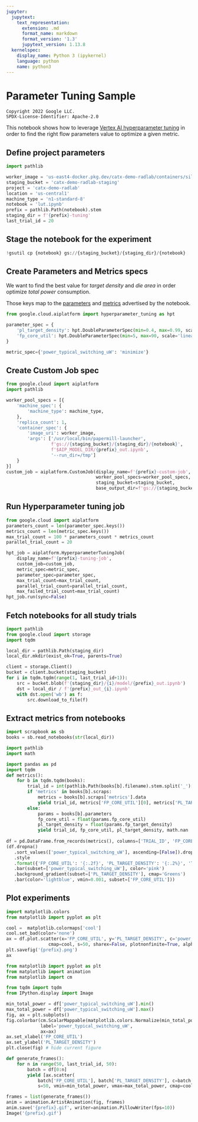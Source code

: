 ```yaml
---
jupyter:
  jupytext:
    text_representation:
      extension: .md
      format_name: markdown
      format_version: '1.3'
      jupytext_version: 1.13.8
  kernelspec:
    display_name: Python 3 (ipykernel)
    language: python
    name: python3
---
```


<!-- #region tags=[] -->
# Parameter Tuning Sample

```
Copyright 2022 Google LLC.
SPDX-License-Identifier: Apache-2.0
```

This notebook shows how to leverage [Vertex AI hyperparameter tuning](https://cloud.google.com/vertex-ai/docs/training/hyperparameter-tuning-overview) in order to find the right flow parameters value to optimize a given metric.
<!-- #endregion -->

## Define project parameters

```python tags=["parameters"]
import pathlib

worker_image = 'us-east4-docker.pkg.dev/catx-demo-radlab/containers/silicon-design-ubuntu-2004:latest'
staging_bucket = 'catx-demo-radlab-staging'
project = 'catx-demo-radlab'
location = 'us-central1'
machine_type = 'n1-standard-8'
notebook = 'lut.ipynb'
prefix = pathlib.Path(notebook).stem
staging_dir = f'{prefix}-tuning'
last_trial_id = 20
```

## Stage the notebook for the experiment

```python tags=[]
!gsutil cp {notebook} gs://{staging_bucket}/{staging_dir}/{notebook}
```

## Create Parameters and Metrics specs

We want to find the best value for *target density* and *die area* in order optimize *total power* consumption.

Those keys map to the [parameters](https://papermill.readthedocs.io/en/latest/usage-parameterize.html) and [metrics](https://github.com/GoogleCloudPlatform/cloudml-hypertune) advertised by the notebook.

```python tags=[]
from google.cloud.aiplatform import hyperparameter_tuning as hpt

parameter_spec = {
    'pl_target_density': hpt.DoubleParameterSpec(min=0.4, max=0.99, scale='log'),
    'fp_core_util': hpt.DoubleParameterSpec(min=5, max=90, scale='linear'),
}

metric_spec={'power_typical_switching_uW': 'minimize'}
```

## Create Custom Job spec

```python tags=[]
from google.cloud import aiplatform
import pathlib

worker_pool_specs = [{
    'machine_spec': {
        'machine_type': machine_type,
    },
    'replica_count': 1,
    'container_spec': {
        'image_uri': worker_image,
        'args': ['/usr/local/bin/papermill-launcher', 
                 f'gs://{staging_bucket}/{staging_dir}/{notebook}',
                 f'$AIP_MODEL_DIR/{prefix}_out.ipynb',
                 '--run_dir=/tmp']
    }
}]
custom_job = aiplatform.CustomJob(display_name=f'{prefix}-custom-job',
                                  worker_pool_specs=worker_pool_specs,
                                  staging_bucket=staging_bucket,
                                  base_output_dir=f'gs://{staging_bucket}/{staging_dir}')
```

## Run Hyperparameter tuning job

```python tags=[]
from google.cloud import aiplatform
parameters_count = len(parameter_spec.keys())
metrics_count = len(metric_spec.keys())
max_trial_count = 100 * parameters_count * metrics_count
parallel_trial_count = 20

hpt_job = aiplatform.HyperparameterTuningJob(
    display_name=f'{prefix}-tuning-job',
    custom_job=custom_job,
    metric_spec=metric_spec,
    parameter_spec=parameter_spec,
    max_trial_count=max_trial_count,
    parallel_trial_count=parallel_trial_count,
    max_failed_trial_count=max_trial_count)
hpt_job.run(sync=False)
```

## Fetch notebooks for all study trials

```python
import pathlib
from google.cloud import storage
import tqdm

local_dir = pathlib.Path(staging_dir)
local_dir.mkdir(exist_ok=True, parents=True)

client = storage.Client()
bucket = client.bucket(staging_bucket)
for i in tqdm.tqdm(range(1, last_trial_id+1)):
    src = bucket.blob(f'{staging_dir}/{i}/model/{prefix}_out.ipynb')
    dst = local_dir / f'{prefix}_out_{i}.ipynb'
    with dst.open('wb') as f:
        src.download_to_file(f)
```

## Extract metrics from notebooks

```python tags=[]
import scrapbook as sb
books = sb.read_notebooks(str(local_dir))
```

```python tags=[]
import pathlib
import math

import pandas as pd
import tqdm
def metrics():
    for b in tqdm.tqdm(books):
        trial_id = int(pathlib.Path(books[b].filename).stem.split('_')[-1])
        if 'metrics' in books[b].scraps:
            metrics = books[b].scraps['metrics'].data
            yield trial_id, metrics['FP_CORE_UTIL'][0], metrics['PL_TARGET_DENSITY'][0], metrics['power_typical_switching_uW'][0]
        else:
            params = books[b].parameters
            fp_core_util = float(params.fp_core_util)
            pl_target_density = float(params.fp_target_density)
            yield trial_id, fp_core_util, pl_target_density, math.nan
        
df = pd.DataFrame.from_records(metrics(), columns=['TRIAL_ID', 'FP_CORE_UTIL', 'PL_TARGET_DENSITY', 'power_typical_switching_uW'], index='TRIAL_ID').sort_index()
(df.dropna()
   .sort_values(['power_typical_switching_uW'], ascending=[False]).drop_duplicates(['power_typical_switching_uW'])
   .style
   .format({'FP_CORE_UTIL': '{:.2f}', 'PL_TARGET_DENSITY': '{:.2%}', 'TOTAL_POWER': '{:.6f}'})
   .bar(subset=['power_typical_switching_uW'], color='pink')
   .background_gradient(subset=['PL_TARGET_DENSITY'], cmap='Greens')
   .bar(color='lightblue', vmin=0.001, subset=['FP_CORE_UTIL']))
```

## Plot experiments

```python
import matplotlib.colors
from matplotlib import pyplot as plt

cool =  matplotlib.colormaps['cool']
cool.set_bad(color='none')
ax = df.plot.scatter(x='FP_CORE_UTIL', y='PL_TARGET_DENSITY', c='power_typical_switching_uW',
                cmap=cool, s=50, sharex=False, plotnonfinite=True, alpha=1.0, edgecolor='black')
plt.savefig('{prefix}.png')
ax
```

```python
from matplotlib import pyplot as plt
from matplotlib import animation
from matplotlib import cm

from tqdm import tqdm
from IPython.display import Image

min_total_power = df['power_typical_switching_uW'].min()
max_total_power = df['power_typical_switching_uW'].max()
fig, ax = plt.subplots()
fig.colorbar(cm.ScalarMappable(matplotlib.colors.Normalize(min_total_power, max_total_power), cmap=cool), 
             label='power_typical_switching_uW',
             ax=ax)
ax.set_xlabel('FP_CORE_UTIL')
ax.set_ylabel('PL_TARGET_DENSITY')
plt.close(fig) # hide current figure

def generate_frames():
    for n in range(50, last_trial_id, 50):
        batch = df[0:n]
        yield [ax.scatter(
            batch['FP_CORE_UTIL'], batch['PL_TARGET_DENSITY'], c=batch['power_typical_switching_uW'],
            s=50, vmin=min_total_power, vmax=max_total_power, cmap=cool, plotnonfinite=True, edgecolor='black')]

frames = list(generate_frames())
anim = animation.ArtistAnimation(fig, frames)
anim.save('{prefix}.gif', writer=animation.PillowWriter(fps=10))
Image('{prefix}.gif')
```
